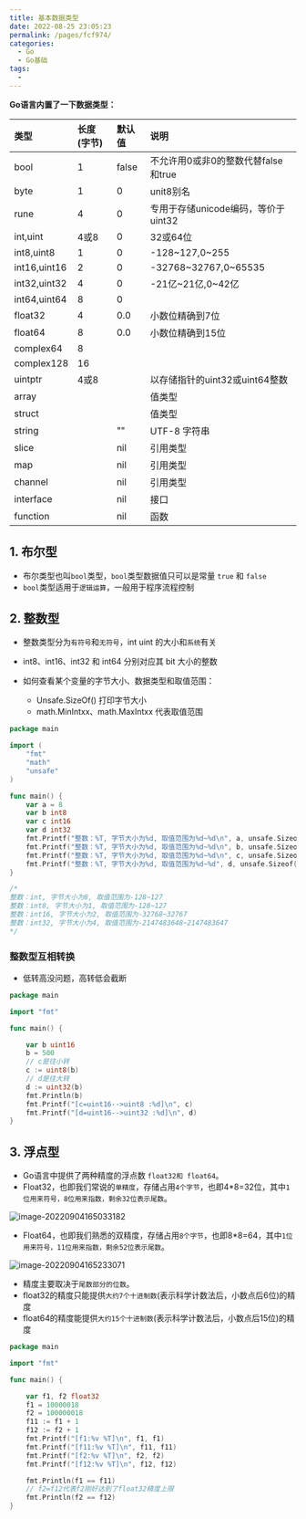 ```yaml
---
title: 基本数据类型
date: 2022-08-25 23:05:23
permalink: /pages/fcf974/
categories:
  - Go
  - Go基础
tags:
  - 
---
```

**Go语言内置了一下数据类型：**

| 类型            | 长度(字节)      | 默认值     | 说明                                   |
|:--------------|:------------|:--------|:-------------------------------------|
| bool          | 1           | false   | 不允许用0或非0的整数代替false和true              |
| byte          | 1           | 0       | unit8别名                              |
| rune          | 4           | 0       | 专用于存储unicode编码，等价于uint32             |
| int,uint      | 4或8         | 0       | 32或64位                               |
| int8,uint8    | 1           | 0       | -128~127,0~255                       |
| int16,uint16  | 2           | 0       | -32768~32767,0~65535                 |
| int32,uint32  | 4           | 0       | -21亿~21亿,0~42亿                       |
| int64,uint64  | 8           | 0       |                                      |
| float32       | 4           | 0.0     | 小数位精确到7位                             |
| float64       | 8           | 0.0     | 小数位精确到15位                            |
| complex64     | 8           |         |                                      |
| complex128    | 16          |         |                                      |
| uintptr       | 4或8         |         | 以存储指针的uint32或uint64整数                |
| array         |             |         | 值类型                                  |
| struct        |             |         | 值类型                                  |
| string        |             | ""      | UTF-8 字符串                            |
| slice         |             | nil     | 引用类型                                 |
| map           |             | nil     | 引用类型                                 |
| channel       |             | nil     | 引用类型                                 |
| interface     |             | nil     | 接口                                   |
| function      |             | nil     | 函数                                   |

## 1. 布尔型

- 布尔类型也叫`bool`类型，`bool`类型数据值只可以是常量 `true` 和 `false`
- `bool`类型适用于`逻辑运算`，一般用于程序流程控制

## 2. 整数型

- 整数类型分为`有符号`和`无符号`，int uint 的大小和`系统`有关

- int8、int16、int32 和 int64 分别对应其 bit 大小的整数

- 如何查看某个变量的字节大小、数据类型和取值范围：
  - Unsafe.SizeOf() 打印字节大小
  - math.MinIntxx、math.MaxIntxx 代表取值范围

```go
package main

import (
	"fmt"
	"math"
	"unsafe"
)

func main() {
	var a = 8
	var b int8
	var c int16
	var d int32
	fmt.Printf("整数：%T, 字节大小为%d, 取值范围为%d~%d\n", a, unsafe.Sizeof(a), math.MinInt8, math.MaxInt8)
	fmt.Printf("整数：%T, 字节大小为%d, 取值范围为%d~%d\n", b, unsafe.Sizeof(b), math.MinInt8, math.MaxInt8)
	fmt.Printf("整数：%T, 字节大小为%d, 取值范围为%d~%d\n", c, unsafe.Sizeof(c), math.MinInt16, math.MaxInt16)
	fmt.Printf("整数：%T, 字节大小为%d, 取值范围为%d~%d", d, unsafe.Sizeof(d), math.MinInt32, math.MaxInt32)
}

/*
整数：int, 字节大小为8, 取值范围为-128~127
整数：int8, 字节大小为1, 取值范围为-128~127
整数：int16, 字节大小为2, 取值范围为-32768~32767
整数：int32, 字节大小为4, 取值范围为-2147483648~2147483647
*/
```

### 整数型互相转换

- 低转高没问题，高转低会截断

```go
package main

import "fmt"

func main() {

	var b uint16
	b = 500
	// c是往小转
	c := uint8(b)
	// d是往大转
	d := uint32(b)
	fmt.Println(b)
	fmt.Printf("[c=uint16-->uint8 :%d]\n", c)
	fmt.Printf("[d=uint16-->uint32 :%d]\n", d)
}
```

## 3. 浮点型

- Go语言中提供了两种精度的浮点数 `float32和 float64`。
- Float32，也即我们常说的`单精度`，存储占用`4个字节`，也即4*8=32位，其中`1位用来符号，8位用来指数，剩余32位表示尾数`。

![image-20220904165033182](https://picgo-1257291029.cos.ap-shanghai.myqcloud.com/blog_img/float32.png)

- Float64，也即我们熟悉的双精度，存储占用`8个字节`，也即8*8=64，其中`1位用来符号，11位用来指数，剩余52位表示尾数`。

![image-20220904165233071](https://picgo-1257291029.cos.ap-shanghai.myqcloud.com/blog_img/float64.png)

- 精度主要取决于`尾数部分的位数`。
- float32的精度只能提供`大约7个十进制数`(表示科学计数法后，小数点后6位)的精度
- float64的精度能提供`大约15个十进制数`(表示科学计数法后，小数点后15位)的精度

```go
package main

import "fmt"

func main() {

	var f1, f2 float32
	f1 = 10000018
	f2 = 100000018
	f11 := f1 + 1
	f12 := f2 + 1
	fmt.Printf("[f1:%v %T]\n", f1, f1)
	fmt.Printf("[f11:%v %T]\n", f11, f11)
	fmt.Printf("[f2:%v %T]\n", f2, f2)
	fmt.Printf("[f12:%v %T]\n", f12, f12)

	fmt.Println(f1 == f11)
	// f2=f12代表f2刚好达到了float32精度上限
	fmt.Println(f2 == f12)
}
```


